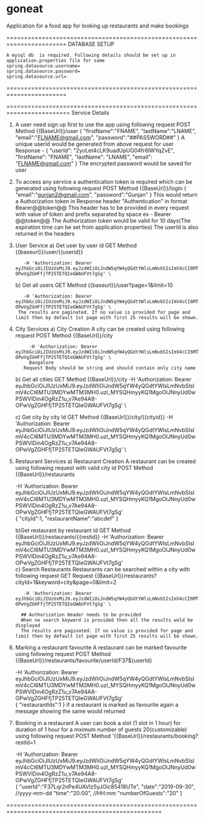 # goneat
Application for a food app for looking up restaurants and make bookings



=======================================================================
DATABASE SETUP

    A mysql db  is required. Following details should be set up in application.properties file for same
    spring.datasource.username=
    spring.datasource.password=
    spring.datasource.url=
=======================================================================





========================================================================
Service Details



1. A user need sign up first to use the app using following request
    POST Method
      {{BaseUrl}}/user
    {
    	"firstName":"FNAME",
    	"lastName":"LNAME",
    	"email":"FLNAME@gmail.com",
    	"password":"##PASSWORD##"
    }
    A unique userId would be generated from above request for user
    Response -
    {
        "userId": "2yoLet4cLK9uadUpUG04fr6lWYqZvE",
        "firstName": "FNAME",
        "lastName": "LNAME",
        "email": "FLNAME@gmail.com"
    }
    The encrypted password would be saved for user




 2. To access any service a authentication token is required which can be generated using following request
    POST Method
      {{BaseUrl}}/login {
    	"email":"gunjan2@gmail.com",
    	"password":"Gunjan"
    }
    This would return a Authorization token in Response header "Authentication" in format Bearer@@token@@
    This header has to be provided in every request with value of token and prefix separated by space
    ex - Bearer @@token@@
    The Authorization token would be valid for 10 days(The expiration time can be set from application properties)
    The userId is also returned in the headers


3. User Service
    a) Get user by user id
        GET Method
          {{baseurl}}/user/{{userid}}

          -H 'Authorization: Bearer eyJhbGciOiJIUzUxMiJ9.eyJzdWIiOiJndW5qYW4yQGdtYWlsLmNvbSIsImV4cCI6MTU3MDYwMTM3MH0.uzl_MYSQHmyyKQ1MgoOlJNnyUd0wPSWVlDin4OgRzZ1u_v7Ae94A8-OPwVgZGHFfjTP25TETQIeGWAUFVt7gSg' \

    b) Get all users
        GET Method
          {{baseurl}}/user?page=1&limit=10

          -H 'Authorization: Bearer eyJhbGciOiJIUzUxMiJ9.eyJzdWIiOiJndW5qYW4yQGdtYWlsLmNvbSIsImV4cCI6MTU3MDYwMTM3MH0.uzl_MYSQHmyyKQ1MgoOlJNnyUd0wPSWVlDin4OgRzZ1u_v7Ae94A8-OPwVgZGHFfjTP25TETQIeGWAUFVt7gSg' \
        The results are paginated. If no value is provided for page and limit then by default 1st page with first 25 results will be shown.


4. City Services
    a) City Creation
     A city can be created using following request
        POST Method
            {{BaseUrl}}/city

            -H 'Authorization: Bearer eyJhbGciOiJIUzUxMiJ9.eyJzdWIiOiJndW5qYW4yQGdtYWlsLmNvbSIsImV4cCI6MTU3MDYwMTM3MH0.uzl_MYSQHmyyKQ1MgoOlJNnyUd0wPSWVlDin4OgRzZ1u_v7Ae94A8-OPwVgZGHFfjTP25TETQIeGWAUFVt7gSg' \
            Bangalore
          Request Body should be string and should contain only city name

     b) Get all cities
        GET Method
         {{BaseUrl}}/city
          -H 'Authorization: Bearer eyJhbGciOiJIUzUxMiJ9.eyJzdWIiOiJndW5qYW4yQGdtYWlsLmNvbSIsImV4cCI6MTU3MDYwMTM3MH0.uzl_MYSQHmyyKQ1MgoOlJNnyUd0wPSWVlDin4OgRzZ1u_v7Ae94A8-OPwVgZGHFfjTP25TETQIeGWAUFVt7gSg' \

     c) Get city by city Id
        GET Method
          {{BaseUrl}}/city/{{cityid}}
           -H 'Authorization: Bearer eyJhbGciOiJIUzUxMiJ9.eyJzdWIiOiJndW5qYW4yQGdtYWlsLmNvbSIsImV4cCI6MTU3MDYwMTM3MH0.uzl_MYSQHmyyKQ1MgoOlJNnyUd0wPSWVlDin4OgRzZ1u_v7Ae94A8-OPwVgZGHFfjTP25TETQIeGWAUFVt7gSg' \




5. Restaurant Services
    a) Restaurant Creation
    A restaurant can be created using following request with valid city id
    POST Method
      {{BaseUrl}}/restaurants

      -H 'Authorization: Bearer eyJhbGciOiJIUzUxMiJ9.eyJzdWIiOiJndW5qYW4yQGdtYWlsLmNvbSIsImV4cCI6MTU3MDYwMTM3MH0.uzl_MYSQHmyyKQ1MgoOlJNnyUd0wPSWVlDin4OgRzZ1u_v7Ae94A8-OPwVgZGHFfjTP25TETQIeGWAUFVt7gSg' \
      {
    	"cityId":1,
    	"restaurantName":"abcdef"
    }

    b)Get restaurant by restaurant Id
        GET Method
        {{BaseUrl}}/restaurants/{{restid}}
         -H 'Authorization: Bearer eyJhbGciOiJIUzUxMiJ9.eyJzdWIiOiJndW5qYW4yQGdtYWlsLmNvbSIsImV4cCI6MTU3MDYwMTM3MH0.uzl_MYSQHmyyKQ1MgoOlJNnyUd0wPSWVlDin4OgRzZ1u_v7Ae94A8-OPwVgZGHFfjTP25TETQIeGWAUFVt7gSg' \
    c) Search Restaurants
        Restaurants can be searched within a city with following request
        GET Request
          {{BaseUrl}}/restaurants?cityId=1&keyword=city&page=0&limit=2

          -H 'Authorization: Bearer eyJhbGciOiJIUzUxMiJ9.eyJzdWIiOiJndW5qYW4yQGdtYWlsLmNvbSIsImV4cCI6MTU3MDYwMTM3MH0.uzl_MYSQHmyyKQ1MgoOlJNnyUd0wPSWVlDin4OgRzZ1u_v7Ae94A8-OPwVgZGHFfjTP25TETQIeGWAUFVt7gSg' \

         ## Authorization Header needs to be provided
         When no search keyword is provided then all the results wold be displayed
         The results are paginated. If no value is provided for page and limit then by default 1st page with first 25 results will be shown.


6. Marking a restaurant favourite
    A restaurant can be marked favourite using following request
    POST Method
      {{BaseUrl}}/restaurants/favourite/userId/F37${userId}

      -H 'Authorization: Bearer eyJhbGciOiJIUzUxMiJ9.eyJzdWIiOiJndW5qYW4yQGdtYWlsLmNvbSIsImV4cCI6MTU3MDYwMTM3MH0.uzl_MYSQHmyyKQ1MgoOlJNnyUd0wPSWVlDin4OgRzZ1u_v7Ae94A8-OPwVgZGHFfjTP25TETQIeGWAUFVt7gSg' \
      {
    	"restaurantIds":1
     }
     if a restaurant is marked as favourite again a message showing the same would returned


7. Booking in a restaurant
    A user can book a slot (1 slot in 1 hour) for duration of 1 hour for a mximum number of guests 20(customizable) using following request
    POST Method
      '{{BaseUrl}}/restaurants/booking?restId=1

      -H 'Authorization: Bearer eyJhbGciOiJIUzUxMiJ9.eyJzdWIiOiJndW5qYW4yQGdtYWlsLmNvbSIsImV4cCI6MTU3MDYwMTM3MH0.uzl_MYSQHmyyKQ1MgoOlJNnyUd0wPSWVlDin4OgRzZ1u_v7Ae94A8-OPwVgZGHFfjTP25TETQIeGWAUFVt7gSg' \
      {
    	"userId":"F37Lqr2nPe4UAVIz5yJOic85418UTe",
    	"date":"2019-09-30", //yyyy-mm-dd
    	"time":"20:00",         //HH:mm
    	"numberOfGuests":"20"
    }


==================================================================================================